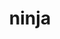 ---
title: "ninja"
layout: cache
categories: [package, develop-2024-05-26]
meta: {"versions": ["1.12.0"], "compilers": ["apple-clang@=15.0.0", "cce@=15.0.1", "gcc@=10.2.1", "gcc@=11.1.0", "gcc@=11.4.0", "gcc@=12.3.0", "gcc@=7.3.1", "gcc@=7.5.0", "gcc@=9.4.0", "oneapi@=2024.0.0"], "oss": ["amzn2", "centos7", "rhel8", "ubuntu18.04", "ubuntu20.04", "ubuntu22.04", "ventura"], "platforms": ["darwin", "linux"], "targets": ["aarch64", "neoverse_n1", "neoverse_v1", "neoverse_v2", "ppc64le", "x86_64_v3", "zen4"], "stacks": ["aws-isc", "aws-isc-aarch64", "data-vis-sdk", "developer-tools", "developer-tools-manylinux2014", "e4s", "e4s-cray-rhel", "e4s-neoverse-v2", "e4s-neoverse_v1", "e4s-oneapi", "e4s-power", "e4s-rocm-external", "ml-darwin-aarch64-mps", "ml-linux-x86_64-cpu", "ml-linux-x86_64-cuda", "radiuss", "root", "tutorial"], "num_specs": 29, "num_specs_by_stack": {"root": 29, "ml-darwin-aarch64-mps": 2, "aws-isc-aarch64": 2, "aws-isc": 1, "developer-tools-manylinux2014": 1, "e4s-cray-rhel": 2, "e4s-power": 2, "developer-tools": 1, "radiuss": 3, "data-vis-sdk": 2, "e4s-neoverse_v1": 2, "e4s-neoverse-v2": 2, "e4s": 4, "e4s-rocm-external": 1, "tutorial": 2, "ml-linux-x86_64-cuda": 2, "ml-linux-x86_64-cpu": 2, "e4s-oneapi": 2}}
spec_details: [{"hash": "p6a5gorj5kbzsbzt64y5qtkr7gxltfcu", "compiler": "apple-clang@=15.0.0", "versions": ["1.12.0"], "os": "ventura", "platform": "darwin", "target": "aarch64", "variants": ["build_system=generic", "+re2c"], "stacks": ["root", "ml-darwin-aarch64-mps"], "size": "-", "tarball": "https://binaries.spack.io/develop-2024-05-26/build_cache/darwin-ventura-aarch64/apple-clang-15.0.0/ninja-1.12.0/darwin-ventura-aarch64-apple-clang-15.0.0-ninja-1.12.0-p6a5gorj5kbzsbzt64y5qtkr7gxltfcu.spack"}, {"hash": "krc6vnqnuea3247uray5hwhzgkcwkht4", "compiler": "apple-clang@=15.0.0", "versions": ["1.12.0"], "os": "ventura", "platform": "darwin", "target": "aarch64", "variants": ["build_system=generic", "+re2c"], "stacks": ["root", "ml-darwin-aarch64-mps"], "size": "-", "tarball": "https://binaries.spack.io/develop-2024-05-26/build_cache/darwin-ventura-aarch64/apple-clang-15.0.0/ninja-1.12.0/darwin-ventura-aarch64-apple-clang-15.0.0-ninja-1.12.0-krc6vnqnuea3247uray5hwhzgkcwkht4.spack"}, {"hash": "kaqrix5sthiq4ppvo4noghwrsqbptyjh", "compiler": "gcc@=7.3.1", "versions": ["1.12.0"], "os": "amzn2", "platform": "linux", "target": "aarch64", "variants": ["build_system=generic", "+re2c"], "stacks": ["root", "aws-isc-aarch64"], "size": "-", "tarball": "https://binaries.spack.io/develop-2024-05-26/build_cache/linux-amzn2-aarch64/gcc-7.3.1/ninja-1.12.0/linux-amzn2-aarch64-gcc-7.3.1-ninja-1.12.0-kaqrix5sthiq4ppvo4noghwrsqbptyjh.spack"}, {"hash": "rjffiofmketkxzew33oq6yjdfqjpxdzp", "compiler": "gcc@=7.3.1", "versions": ["1.12.0"], "os": "amzn2", "platform": "linux", "target": "neoverse_n1", "variants": ["build_system=generic", "+re2c"], "stacks": ["root", "aws-isc-aarch64"], "size": "-", "tarball": "https://binaries.spack.io/develop-2024-05-26/build_cache/linux-amzn2-neoverse_n1/gcc-7.3.1/ninja-1.12.0/linux-amzn2-neoverse_n1-gcc-7.3.1-ninja-1.12.0-rjffiofmketkxzew33oq6yjdfqjpxdzp.spack"}, {"hash": "wvcgmb6w27f3yyr4gvqlwmht4jvzhl5a", "compiler": "gcc@=7.3.1", "versions": ["1.12.0"], "os": "amzn2", "platform": "linux", "target": "x86_64_v3", "variants": ["build_system=generic", "+re2c"], "stacks": ["root", "aws-isc"], "size": "-", "tarball": "https://binaries.spack.io/develop-2024-05-26/build_cache/linux-amzn2-x86_64_v3/gcc-7.3.1/ninja-1.12.0/linux-amzn2-x86_64_v3-gcc-7.3.1-ninja-1.12.0-wvcgmb6w27f3yyr4gvqlwmht4jvzhl5a.spack"}, {"hash": "ayubrokx2sadchzinid4mvhwzqzuzsji", "compiler": "gcc@=10.2.1", "versions": ["1.12.0"], "os": "centos7", "platform": "linux", "target": "x86_64_v3", "variants": ["build_system=generic", "+re2c"], "stacks": ["root", "developer-tools-manylinux2014"], "size": "-", "tarball": "https://binaries.spack.io/develop-2024-05-26/build_cache/linux-centos7-x86_64_v3/gcc-10.2.1/ninja-1.12.0/linux-centos7-x86_64_v3-gcc-10.2.1-ninja-1.12.0-ayubrokx2sadchzinid4mvhwzqzuzsji.spack"}, {"hash": "tbegckpfvenfh53a66cokvusvq62kf2l", "compiler": "cce@=15.0.1", "versions": ["1.12.0"], "os": "rhel8", "platform": "linux", "target": "zen4", "variants": ["build_system=generic", "+re2c"], "stacks": ["root", "e4s-cray-rhel"], "size": "-", "tarball": "https://binaries.spack.io/develop-2024-05-26/build_cache/linux-rhel8-zen4/cce-15.0.1/ninja-1.12.0/linux-rhel8-zen4-cce-15.0.1-ninja-1.12.0-tbegckpfvenfh53a66cokvusvq62kf2l.spack"}, {"hash": "urgeixnz3rwfozhu7a625s3gbz3ywexo", "compiler": "cce@=15.0.1", "versions": ["1.12.0"], "os": "rhel8", "platform": "linux", "target": "zen4", "variants": ["build_system=generic", "+re2c"], "stacks": ["root", "e4s-cray-rhel"], "size": "-", "tarball": "https://binaries.spack.io/develop-2024-05-26/build_cache/linux-rhel8-zen4/cce-15.0.1/ninja-1.12.0/linux-rhel8-zen4-cce-15.0.1-ninja-1.12.0-urgeixnz3rwfozhu7a625s3gbz3ywexo.spack"}, {"hash": "tdtrqurum5zb65attucualudisifdna5", "compiler": "gcc@=9.4.0", "versions": ["1.12.0"], "os": "ubuntu20.04", "platform": "linux", "target": "ppc64le", "variants": ["build_system=generic", "+re2c"], "stacks": ["root", "e4s-power"], "size": "-", "tarball": "https://binaries.spack.io/develop-2024-05-26/build_cache/linux-ubuntu20.04-ppc64le/gcc-9.4.0/ninja-1.12.0/linux-ubuntu20.04-ppc64le-gcc-9.4.0-ninja-1.12.0-tdtrqurum5zb65attucualudisifdna5.spack"}, {"hash": "ewvxyuhhwszjedctqnpxv7a4tcivgmv5", "compiler": "gcc@=7.5.0", "versions": ["1.12.0"], "os": "ubuntu18.04", "platform": "linux", "target": "x86_64_v3", "variants": ["build_system=generic", "+re2c"], "stacks": ["root", "developer-tools"], "size": "-", "tarball": "https://binaries.spack.io/develop-2024-05-26/build_cache/linux-ubuntu18.04-x86_64_v3/gcc-7.5.0/ninja-1.12.0/linux-ubuntu18.04-x86_64_v3-gcc-7.5.0-ninja-1.12.0-ewvxyuhhwszjedctqnpxv7a4tcivgmv5.spack"}, {"hash": "xaqtdpueqjszntmw6xzhepp24klnxdtx", "compiler": "gcc@=7.5.0", "versions": ["1.12.0"], "os": "ubuntu18.04", "platform": "linux", "target": "x86_64_v3", "variants": ["build_system=generic", "+re2c"], "stacks": ["root", "radiuss"], "size": "-", "tarball": "https://binaries.spack.io/develop-2024-05-26/build_cache/linux-ubuntu18.04-x86_64_v3/gcc-7.5.0/ninja-1.12.0/linux-ubuntu18.04-x86_64_v3-gcc-7.5.0-ninja-1.12.0-xaqtdpueqjszntmw6xzhepp24klnxdtx.spack"}, {"hash": "d6okzhwmz2f5eutsyc5smovaithqxbgr", "compiler": "gcc@=7.5.0", "versions": ["1.12.0"], "os": "ubuntu18.04", "platform": "linux", "target": "x86_64_v3", "variants": ["build_system=generic", "+re2c"], "stacks": ["root", "radiuss"], "size": "-", "tarball": "https://binaries.spack.io/develop-2024-05-26/build_cache/linux-ubuntu18.04-x86_64_v3/gcc-7.5.0/ninja-1.12.0/linux-ubuntu18.04-x86_64_v3-gcc-7.5.0-ninja-1.12.0-d6okzhwmz2f5eutsyc5smovaithqxbgr.spack"}, {"hash": "lnbxc3gys5ldbngrgt6m4vkxdc2cs4om", "compiler": "gcc@=7.5.0", "versions": ["1.12.0"], "os": "ubuntu18.04", "platform": "linux", "target": "x86_64_v3", "variants": ["build_system=generic", "+re2c"], "stacks": ["root", "radiuss"], "size": "-", "tarball": "https://binaries.spack.io/develop-2024-05-26/build_cache/linux-ubuntu18.04-x86_64_v3/gcc-7.5.0/ninja-1.12.0/linux-ubuntu18.04-x86_64_v3-gcc-7.5.0-ninja-1.12.0-lnbxc3gys5ldbngrgt6m4vkxdc2cs4om.spack"}, {"hash": "3jl6gdvzemigupj7ctkg6h4whq5gl364", "compiler": "gcc@=9.4.0", "versions": ["1.12.0"], "os": "ubuntu20.04", "platform": "linux", "target": "ppc64le", "variants": ["build_system=generic", "+re2c"], "stacks": ["root", "e4s-power"], "size": "-", "tarball": "https://binaries.spack.io/develop-2024-05-26/build_cache/linux-ubuntu20.04-ppc64le/gcc-9.4.0/ninja-1.12.0/linux-ubuntu20.04-ppc64le-gcc-9.4.0-ninja-1.12.0-3jl6gdvzemigupj7ctkg6h4whq5gl364.spack"}, {"hash": "liiwmsx3p5jnrrpyudcr3vyldpynrqga", "compiler": "gcc@=11.1.0", "versions": ["1.12.0"], "os": "ubuntu20.04", "platform": "linux", "target": "x86_64_v3", "variants": ["build_system=generic", "+re2c"], "stacks": ["root", "data-vis-sdk"], "size": "-", "tarball": "https://binaries.spack.io/develop-2024-05-26/build_cache/linux-ubuntu20.04-x86_64_v3/gcc-11.1.0/ninja-1.12.0/linux-ubuntu20.04-x86_64_v3-gcc-11.1.0-ninja-1.12.0-liiwmsx3p5jnrrpyudcr3vyldpynrqga.spack"}, {"hash": "rqjwwc4ohfuodprvc4ho3o2w4qabzu3x", "compiler": "gcc@=11.1.0", "versions": ["1.12.0"], "os": "ubuntu20.04", "platform": "linux", "target": "x86_64_v3", "variants": ["build_system=generic", "+re2c"], "stacks": ["root", "data-vis-sdk"], "size": "-", "tarball": "https://binaries.spack.io/develop-2024-05-26/build_cache/linux-ubuntu20.04-x86_64_v3/gcc-11.1.0/ninja-1.12.0/linux-ubuntu20.04-x86_64_v3-gcc-11.1.0-ninja-1.12.0-rqjwwc4ohfuodprvc4ho3o2w4qabzu3x.spack"}, {"hash": "ecvlpd7ymixr2m2qtgy5fpaqgqveypn4", "compiler": "gcc@=11.4.0", "versions": ["1.12.0"], "os": "ubuntu22.04", "platform": "linux", "target": "neoverse_v1", "variants": ["build_system=generic", "+re2c"], "stacks": ["root", "e4s-neoverse_v1"], "size": "-", "tarball": "https://binaries.spack.io/develop-2024-05-26/build_cache/linux-ubuntu22.04-neoverse_v1/gcc-11.4.0/ninja-1.12.0/linux-ubuntu22.04-neoverse_v1-gcc-11.4.0-ninja-1.12.0-ecvlpd7ymixr2m2qtgy5fpaqgqveypn4.spack"}, {"hash": "fht2tbitlld3zcla477iacypyytagj65", "compiler": "gcc@=11.4.0", "versions": ["1.12.0"], "os": "ubuntu22.04", "platform": "linux", "target": "neoverse_v1", "variants": ["build_system=generic", "+re2c"], "stacks": ["root", "e4s-neoverse_v1"], "size": "-", "tarball": "https://binaries.spack.io/develop-2024-05-26/build_cache/linux-ubuntu22.04-neoverse_v1/gcc-11.4.0/ninja-1.12.0/linux-ubuntu22.04-neoverse_v1-gcc-11.4.0-ninja-1.12.0-fht2tbitlld3zcla477iacypyytagj65.spack"}, {"hash": "auhwxy3x36wwm5h6gex2qa22ajuykofi", "compiler": "gcc@=11.4.0", "versions": ["1.12.0"], "os": "ubuntu22.04", "platform": "linux", "target": "neoverse_v2", "variants": ["build_system=generic", "+re2c"], "stacks": ["root", "e4s-neoverse-v2"], "size": "-", "tarball": "https://binaries.spack.io/develop-2024-05-26/build_cache/linux-ubuntu22.04-neoverse_v2/gcc-11.4.0/ninja-1.12.0/linux-ubuntu22.04-neoverse_v2-gcc-11.4.0-ninja-1.12.0-auhwxy3x36wwm5h6gex2qa22ajuykofi.spack"}, {"hash": "ppkrwdr2ebkguaciiieo7snjzg3m4jo2", "compiler": "gcc@=11.4.0", "versions": ["1.12.0"], "os": "ubuntu22.04", "platform": "linux", "target": "neoverse_v2", "variants": ["build_system=generic", "+re2c"], "stacks": ["root", "e4s-neoverse-v2"], "size": "-", "tarball": "https://binaries.spack.io/develop-2024-05-26/build_cache/linux-ubuntu22.04-neoverse_v2/gcc-11.4.0/ninja-1.12.0/linux-ubuntu22.04-neoverse_v2-gcc-11.4.0-ninja-1.12.0-ppkrwdr2ebkguaciiieo7snjzg3m4jo2.spack"}, {"hash": "tc5e5egi3f3qls52abp4wfv53kxd6wkd", "compiler": "gcc@=11.4.0", "versions": ["1.12.0"], "os": "ubuntu22.04", "platform": "linux", "target": "x86_64_v3", "variants": ["build_system=generic", "+re2c"], "stacks": ["root", "e4s"], "size": "-", "tarball": "https://binaries.spack.io/develop-2024-05-26/build_cache/linux-ubuntu22.04-x86_64_v3/gcc-11.4.0/ninja-1.12.0/linux-ubuntu22.04-x86_64_v3-gcc-11.4.0-ninja-1.12.0-tc5e5egi3f3qls52abp4wfv53kxd6wkd.spack"}, {"hash": "fo4cyf3elruomewg26d5okp6uxo27xbd", "compiler": "gcc@=11.4.0", "versions": ["1.12.0"], "os": "ubuntu22.04", "platform": "linux", "target": "x86_64_v3", "variants": ["build_system=generic", "+re2c"], "stacks": ["e4s-rocm-external", "tutorial", "ml-linux-x86_64-cuda", "root", "ml-linux-x86_64-cpu"], "size": "-", "tarball": "https://binaries.spack.io/develop-2024-05-26/build_cache/linux-ubuntu22.04-x86_64_v3/gcc-11.4.0/ninja-1.12.0/linux-ubuntu22.04-x86_64_v3-gcc-11.4.0-ninja-1.12.0-fo4cyf3elruomewg26d5okp6uxo27xbd.spack"}, {"hash": "54etux4iw7lpjcailrdtpud45d4cmg6s", "compiler": "oneapi@=2024.0.0", "versions": ["1.12.0"], "os": "ubuntu22.04", "platform": "linux", "target": "x86_64_v3", "variants": ["build_system=generic", "+re2c"], "stacks": ["root", "e4s-oneapi"], "size": "-", "tarball": "https://binaries.spack.io/develop-2024-05-26/build_cache/linux-ubuntu22.04-x86_64_v3/oneapi-2024.0.0/ninja-1.12.0/linux-ubuntu22.04-x86_64_v3-oneapi-2024.0.0-ninja-1.12.0-54etux4iw7lpjcailrdtpud45d4cmg6s.spack"}, {"hash": "rzublu7rjjbtqy7l3occlusjwhsjdimk", "compiler": "gcc@=11.4.0", "versions": ["1.12.0"], "os": "ubuntu22.04", "platform": "linux", "target": "x86_64_v3", "variants": ["build_system=generic", "+re2c"], "stacks": ["root", "e4s"], "size": "-", "tarball": "https://binaries.spack.io/develop-2024-05-26/build_cache/linux-ubuntu22.04-x86_64_v3/gcc-11.4.0/ninja-1.12.0/linux-ubuntu22.04-x86_64_v3-gcc-11.4.0-ninja-1.12.0-rzublu7rjjbtqy7l3occlusjwhsjdimk.spack"}, {"hash": "qwpilc6kommrw2hcr67m5krihwyiigf6", "compiler": "gcc@=11.4.0", "versions": ["1.12.0"], "os": "ubuntu22.04", "platform": "linux", "target": "x86_64_v3", "variants": ["build_system=generic", "+re2c"], "stacks": ["root", "e4s"], "size": "-", "tarball": "https://binaries.spack.io/develop-2024-05-26/build_cache/linux-ubuntu22.04-x86_64_v3/gcc-11.4.0/ninja-1.12.0/linux-ubuntu22.04-x86_64_v3-gcc-11.4.0-ninja-1.12.0-qwpilc6kommrw2hcr67m5krihwyiigf6.spack"}, {"hash": "4htdvy3hn2vzp7nk3gama27zpojq3io7", "compiler": "gcc@=11.4.0", "versions": ["1.12.0"], "os": "ubuntu22.04", "platform": "linux", "target": "x86_64_v3", "variants": ["build_system=generic", "+re2c"], "stacks": ["root", "e4s"], "size": "-", "tarball": "https://binaries.spack.io/develop-2024-05-26/build_cache/linux-ubuntu22.04-x86_64_v3/gcc-11.4.0/ninja-1.12.0/linux-ubuntu22.04-x86_64_v3-gcc-11.4.0-ninja-1.12.0-4htdvy3hn2vzp7nk3gama27zpojq3io7.spack"}, {"hash": "5qmv4nc43wi7qb7f33fjip2trnqbhjwk", "compiler": "gcc@=11.4.0", "versions": ["1.12.0"], "os": "ubuntu22.04", "platform": "linux", "target": "x86_64_v3", "variants": ["build_system=generic", "+re2c"], "stacks": ["root", "ml-linux-x86_64-cuda", "ml-linux-x86_64-cpu"], "size": "-", "tarball": "https://binaries.spack.io/develop-2024-05-26/build_cache/linux-ubuntu22.04-x86_64_v3/gcc-11.4.0/ninja-1.12.0/linux-ubuntu22.04-x86_64_v3-gcc-11.4.0-ninja-1.12.0-5qmv4nc43wi7qb7f33fjip2trnqbhjwk.spack"}, {"hash": "pfugybin7anwtb6cu7tddkg7lao247vb", "compiler": "gcc@=12.3.0", "versions": ["1.12.0"], "os": "ubuntu22.04", "platform": "linux", "target": "x86_64_v3", "variants": ["build_system=generic", "+re2c"], "stacks": ["root", "tutorial"], "size": "-", "tarball": "https://binaries.spack.io/develop-2024-05-26/build_cache/linux-ubuntu22.04-x86_64_v3/gcc-12.3.0/ninja-1.12.0/linux-ubuntu22.04-x86_64_v3-gcc-12.3.0-ninja-1.12.0-pfugybin7anwtb6cu7tddkg7lao247vb.spack"}, {"hash": "w3to7ok3zl77ixhnuswwjmslveio2w53", "compiler": "oneapi@=2024.0.0", "versions": ["1.12.0"], "os": "ubuntu22.04", "platform": "linux", "target": "x86_64_v3", "variants": ["build_system=generic", "+re2c"], "stacks": ["root", "e4s-oneapi"], "size": "-", "tarball": "https://binaries.spack.io/develop-2024-05-26/build_cache/linux-ubuntu22.04-x86_64_v3/oneapi-2024.0.0/ninja-1.12.0/linux-ubuntu22.04-x86_64_v3-oneapi-2024.0.0-ninja-1.12.0-w3to7ok3zl77ixhnuswwjmslveio2w53.spack"}]
---